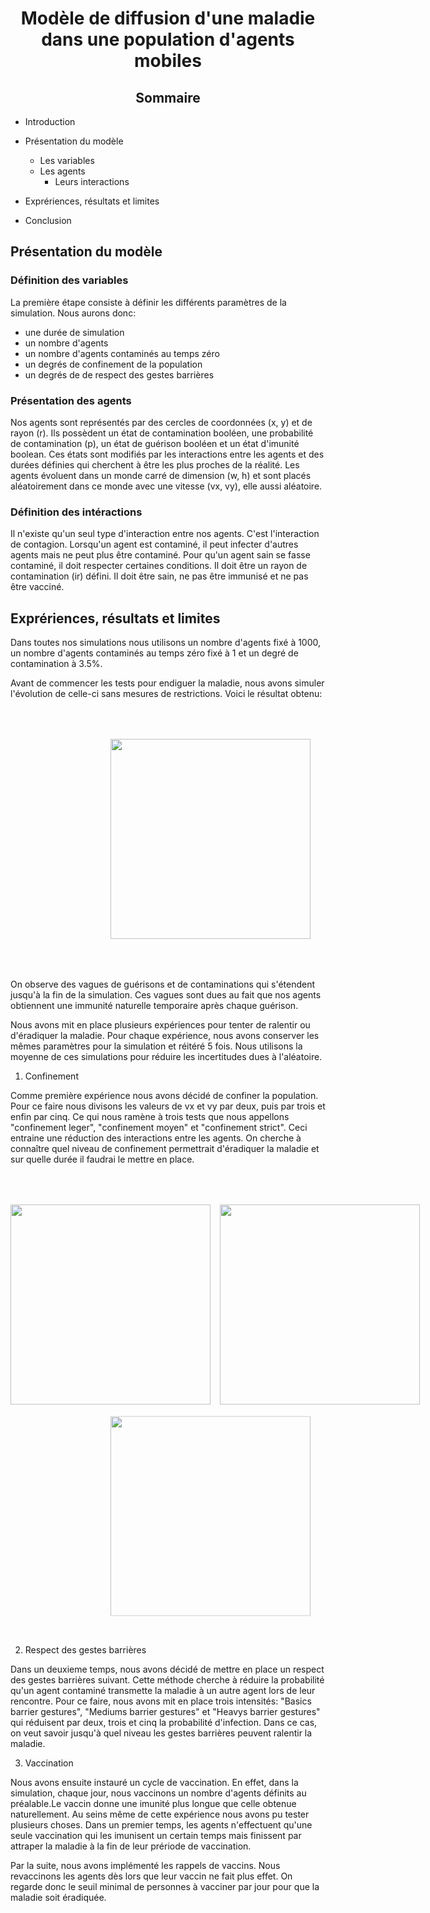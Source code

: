 <h1 style="text-align: center; ">Modèle de diffusion d'une maladie dans une population d'agents mobiles</h1>

<h2 style="text-align: center; ">Sommaire</h2>

-   Introduction
-   Présentation du modèle
    -   Les variables
    -   Les agents
        -   Leurs interactions
-   Exprériences, résultats et limites

-   Conclusion

<div style="page-break-after: always;"></div>

## Présentation du modèle

### Définition des variables

La première étape consiste à définir les différents paramètres de la simulation. Nous aurons donc:

-   une durée de simulation
-   un nombre d'agents
-   un nombre d'agents contaminés au temps zéro
-   un degrés de confinement de la population
-   un degrés de de respect des gestes barrières

### Présentation des agents

Nos agents sont représentés par des cercles de coordonnées (x, y) et de rayon (r). Ils possèdent un état de contamination booléen, une probabilité de contamination (p), un état de guérison booléen et un état d'imunité boolean. Ces états sont modifiés par les interactions entre les agents et des durées définies qui cherchent à être les plus proches de la réalité. Les agents évoluent dans un monde carré de dimension (w, h) et sont placés aléatoirement dans ce monde avec une vitesse (vx, vy), elle aussi aléatoire.

### Définition des intéractions

Il n'existe qu'un seul type d'interaction entre nos agents. C'est l'interaction de contagion. Lorsqu'un agent est contaminé, il peut infecter d'autres agents mais ne peut plus être contaminé. Pour qu'un agent sain se fasse contaminé, il doit respecter certaines conditions. Il doit être un rayon de contamination (ir) défini. Il doit être sain, ne pas être immunisé et ne pas être vacciné.

<div style="page-break-after: always;"></div>

## Exprériences, résultats et limites

Dans toutes nos simulations nous utilisons un nombre d'agents fixé à 1000, un nombre d'agents contaminés au temps zéro fixé à 1 et un degré de contamination à 3.5%.

Avant de commencer les tests pour endiguer la maladie, nous avons simuler l'évolution de celle-ci sans mesures de restrictions. Voici le résultat obtenu:

<image src = "./Courbes/1000_agents_1_contaminé_5_ans/Natural_immunity_only.png" style = "width: 320px; transform: translateX(50%); padding-top: 50px; padding-bottom: 50px">

On observe des vagues de guérisons et de contaminations qui s'étendent jusqu'à la fin de la simulation. Ces vagues sont dues au fait que nos agents obtiennent une immunité naturelle temporaire après chaque guérison.

<div style="page-break-after: always;"></div>

Nous avons mit en place plusieurs expériences pour tenter de ralentir ou d'éradiquer la maladie. Pour chaque expérience, nous avons conserver les mêmes paramètres pour la simulation et réitéré 5 fois. Nous utilisons la moyenne de ces simulations pour réduire les incertitudes dues à l'aléatoire.

1. Confinement

Comme première expérience nous avons décidé de confiner la population. Pour ce faire nous divisons les valeurs de vx et vy par deux, puis par trois et enfin par cinq. Ce qui nous ramène à trois tests que nous appellons "confinement leger", "confinement moyen" et "confinement strict". Ceci entraine une réduction des interactions entre les agents. On cherche à connaître quel niveau de confinement permettrait d'éradiquer la maladie et sur quelle durée il faudrai le mettre en place.

<div style = "display: flex; gap: 15px; padding-top: 50px">
<image src = "./Courbes/1000_agents_1_contaminé_5_ans/Light_confinement.png" style = "width: 320px">
<image src = "./Courbes/1000_agents_1_contaminé_5_ans/Light_confinement.png" style = "width: 320px">
</div>

<image src = "./Courbes/1000_agents_1_contaminé_5_ans/Light_confinement.png" style = "width: 320px; transform: translate(50%, 5%); padding-bottom: 50px;">

2. Respect des gestes barrières

Dans un deuxieme temps, nous avons décidé de mettre en place un respect des gestes barrières suivant. Cette méthode cherche à réduire la probabilité qu'un agent contaminé transmette la maladie à un autre agent lors de leur rencontre. Pour ce faire, nous avons mit en place trois intensités: "Basics barrier gestures", "Mediums barrier gestures" et "Heavys barrier gestures" qui réduisent par deux, trois et cinq la probabilité d'infection. Dans ce cas, on veut savoir jusqu'à quel niveau les gestes barrières peuvent ralentir la maladie.

3. Vaccination

Nous avons ensuite instauré un cycle de vaccination. En effet, dans la simulation, chaque jour, nous vaccinons un nombre d'agents définits au préalable.Le vaccin donne une imunité plus longue que celle obtenue naturellement. Au seins même de cette expérience nous avons pu tester plusieurs choses. Dans un premier temps, les agents n'effectuent qu'une seule vaccination qui les imunisent un certain temps mais finissent par attraper la maladie à la fin de leur prériode de vaccination.

Par la suite, nous avons implémenté les rappels de vaccins. Nous revaccinons les agents dès lors que leur vaccin ne fait plus effet. On regarde donc le seuil minimal de personnes à vacciner par jour pour que la maladie soit éradiquée.
